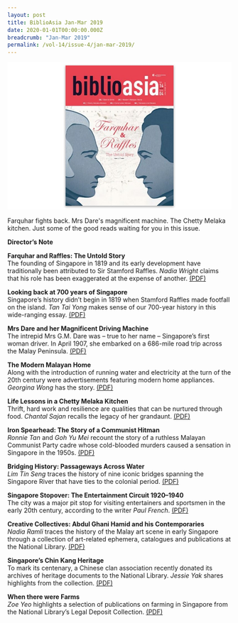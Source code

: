 ```yaml
---
layout: post
title: BiblioAsia Jan-Mar 2019
date: 2020-01-01T00:00:00.000Z
breadcrumb: "Jan-Mar 2019"
permalink: /vol-14/issue-4/jan-mar-2019/
---
```


<img src="/images/Vol-14-issue-4/vol14_iss4.JPG">  

Farquhar fights back. Mrs Dare's magnificent machine. The Chetty Melaka kitchen. Just some of the good reads waiting for you in this issue.

**Director’s Note**

**Farquhar and Raffles: The Untold Story** <br>
The founding of Singapore in 1819 and its early development have traditionally been attributed to Sir Stamford Raffles. *Nadia Wright* claims that his role has been exaggerated at the expense of another. 
[(PDF)](/past-issues/pdf/vol-14/v14-issue4_Farquhar.pdf)

**Looking back at 700 years of Singapore** <br>
Singapore’s history didn’t begin in 1819 when Stamford Raffles made footfall on the island. *Tan Tai Yong* makes sense of our 700-year history in this wide-ranging essay. [(PDF)](/past-issues/pdf/vol-14/v14-issue4_LookingBack.pdf)

**Mrs Dare and her Magnificent Driving Machine** <br>
The intrepid Mrs G.M. Dare was – true to her name – Singapore’s first woman driver. In April 1907, she embarked on a 686-mile road trip across the Malay Peninsula. [(PDF)](/past-issues/pdf/vol-14/v14-issue4_MrsDare.pdf)

**The Modern Malayan Home** <br>
Along with the introduction of running water and electricity at the turn of the 20th century were advertisements featuring modern home appliances. *Georgina Wong* has the story. [(PDF)](/past-issues/pdf/vol-14/v14-issue4_Modern.pdf)

**Life Lessons in a Chetty Melaka Kitchen** <br>
Thrift, hard work and resilience are qualities that can be nurtured through food. *Chantal Sajan* recalls the legacy of her grandaunt. [(PDF)](/past-issues/pdf/vol-14/v14-issue4_Chetty.pdf)

**Iron Spearhead: The Story of a Communist Hitman** <br>
*Ronnie Tan* and *Goh Yu Mei* recount the story of a ruthless Malayan Communist Party cadre whose cold-blooded murders caused a sensation in Singapore in the 1950s. [(PDF)](/past-issues/pdf/vol-14/v14-issue4_Spearhead.pdf)

**Bridging History: Passageways Across Water** <br>
*Lim Tin Seng* traces the history of nine iconic bridges spanning the Singapore River that have ties to the colonial period. [(PDF)](/past-issues/pdf/vol-14/v14-issue4_Bridging.pdf)

**Singapore Stopover: The Entertainment Circuit 1920–1940** <br>
The city was a major pit stop for visiting entertainers and sportsmen in the early 20th century, according to the writer *Paul French*. [(PDF)](/past-issues/pdf/vol-14/v14-issue4_Stopover.pdf)

**Creative Collectives: Abdul Ghani Hamid and his Contemporaries** <br>
*Nadia Ramli* traces the history of the Malay art scene in early Singapore through a collection of art-related ephemera, catalogues and publications at the National Library. [(PDF)](/past-issues/pdf/vol-14/v14-issue4_AbdulGhani.pdf)

**Singapore’s Chin Kang Heritage** <br>
To mark its centenary, a Chinese clan association recently donated its archives of heritage documents to the National Library. *Jessie Yak* shares highlights from the collection. [(PDF)](/past-issues/pdf/vol-14/v14-issue4_ChinKang.pdf)

**When there were Farms** <br>
*Zoe Yeo* highlights a selection of publications on farming in Singapore from the National Library’s Legal Deposit Collection. [(PDF)](/past-issues/pdf/vol-14/v14-issue4_Farms.pdf)

